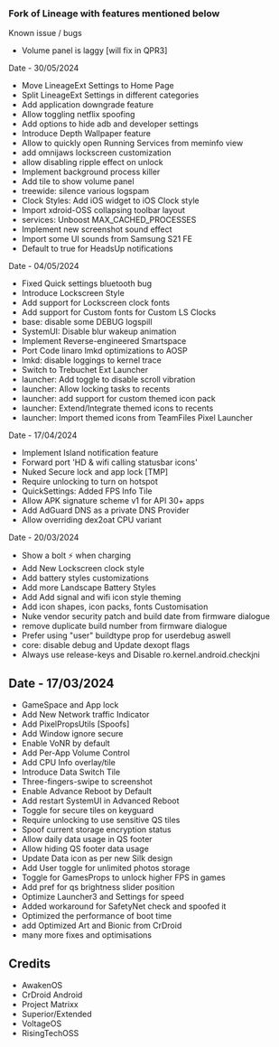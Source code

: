 ### Fork of Lineage with features mentioned below

Known issue / bugs
* Volume panel is laggy [will fix in QPR3]

Date - 30/05/2024
* Move LineageExt Settings to Home Page
* Split LineageExt Settings in different categories
* Add application downgrade feature
* Allow toggling netflix spoofing
* Add options to hide adb and developer settings
* Introduce Depth Wallpaper feature
* Allow to quickly open Running Services from meminfo view
* add omnijaws lockscreen customization
* allow disabling ripple effect on unlock
* Implement background process killer
* Add tile to show volume panel
* treewide: silence various logspam
* Clock Styles: Add iOS widget to iOS Clock style
* Import xdroid-OSS collapsing toolbar layout
* services: Unboost MAX_CACHED_PROCESSES
* Implement new screenshot sound effect
* Import some UI sounds from Samsung S21 FE
* Default to true for HeadsUp notifications

Date - 04/05/2024
* Fixed Quick settings bluetooth bug
* Introduce Lockscreen Style
* Add support for Lockscreen clock fonts
* Add support for Custom fonts for Custom LS Clocks
* base: disable some DEBUG logspill
* SystemUI: Disable blur wakeup animation
* Implement Reverse-engineered Smartspace
* Port Code linaro lmkd optimizations to AOSP
* lmkd: disable loggings to kernel trace
* Switch to Trebuchet Ext Launcher
* launcher: Add toggle to disable scroll vibration
* launcher: Allow locking tasks to recents
* launcher: add support for custom themed icon pack
* launcher: Extend/Integrate themed icons to recents
* launcher: Import themed icons from TeamFiles Pixel Launcher

Date - 17/04/2024
* Implement Island notification feature
* Forward port 'HD & wifi calling statusbar icons'
* Nuked Secure lock and app lock [TMP]
* Require unlocking to turn on hotspot
* QuickSettings: Added FPS Info Tile
* Allow APK signature scheme v1 for API 30+ apps
* Add AdGuard DNS as a private DNS Provider
* Allow overriding dex2oat CPU variant

Date - 20/03/2024
* Show a bolt ⚡ when charging
* Add New Lockscreen clock style
* Add battery styles customizations
* Add more Landscape Battery Styles
* Add Add signal and wifi icon style theming
* Add icon shapes, icon packs, fonts Customisation
* Nuke vendor security patch and build date from firmware dialogue
* remove duplicate build number from firmware dialogue
* Prefer using "user" buildtype prop for userdebug aswell
* core: disable debug and Update dexopt flags
* Always use release-keys and Disable ro.kernel.android.checkjni

Date - 17/03/2024
----------
* GameSpace and App lock
* Add New Network traffic Indicator
* Add PixelPropsUtils [Spoofs]
* Add Window ignore secure
* Enable VoNR by default
* Add Per-App Volume Control
* Add CPU Info overlay/tile
* Introduce Data Switch Tile
* Three-fingers-swipe to screenshot
* Enable Advance Reboot by Default
* Add restart SystemUI in Advanced Reboot
* Toggle for secure tiles on keyguard
* Require unlocking to use sensitive QS tiles
* Spoof current storage encryption status
* Allow daily data usage in QS footer 
* Allow hiding QS footer data usage
* Update Data icon as per new Silk design
* Add User toggle for unlimited photos storage
* Toggle for GamesProps to unlock higher FPS in games
* Add pref for qs brightness slider position
* Optimize Launcher3 and Settings for speed
* Added workaround for SafetyNet check and spoofed it
* Optimized the performance of boot time
* add Optimized Art and Bionic from CrDroid
* many more fixes and optimisations

Credits
---------
* AwakenOS
* CrDroid Android
* Project Matrixx
* Superior/Extended
* VoltageOS
* RisingTechOSS
